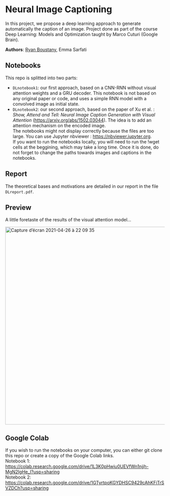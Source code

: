 # Neural Image Captioning

In this project, we propose a deep learning approach to generate automatically the caption of an image. Project done as part of the course Deep Learning: Models and Optimization taught by Marco Cuturi (Google Brain).


**Authors**: [Ryan Boustany](https://github.com/ryanboustany), Emma Sarfati

## Notebooks

This repo is splitted into two parts:
- `DLnotebook1`: our first approach, based on a CNN-RNN without visual attention weights and a GRU decoder. This notebook is not based on any original paper or code, and uses a simple RNN model with a convolved image as initial state.
- `DLnotebook2`: our second approach, based on the paper of Xu et al. : *Show, Attend and Tell: Neural Image Caption Generation with Visual Attention* (https://arxiv.org/abs/1502.03044). The idea is to add an attention mechanism on the encoded image.  
The notebooks might not display correctly because the files are too large. You can use Jupyter nbviewer : https://nbviewer.jupyter.org.  
If you want to run the notebooks locally, you will need to run the !wget cells at the beggining, which may take a long time. Once it is done, do not forget to change the paths towards images and captions in the notebooks.

## Report

The theoretical bases and motivations are detailed in our report in the file `DLreport.pdf`. 

## Preview

A little foretaste of the results of the visual attention model...

<img width="622" alt="Capture d’écran 2021-04-26 à 22 09 35" src="https://user-images.githubusercontent.com/55430451/116144061-293fe000-a6dc-11eb-8e43-ab7cd0491767.png">

## Google Colab

If you wish to run the notebooks on your computer, you can either git clone this repo or create a copy of the Google Colab links.  
Notebook 1: https://colab.research.google.com/drive/1L3K0pHwiu0UEVfWn1njjh-MgN2IgHe_I?usp=sharing  
Notebook 2: https://colab.research.google.com/drive/1GTyrtpoKGYDHSC9429cAhKFiTrSVZDCh?usp=sharing  
